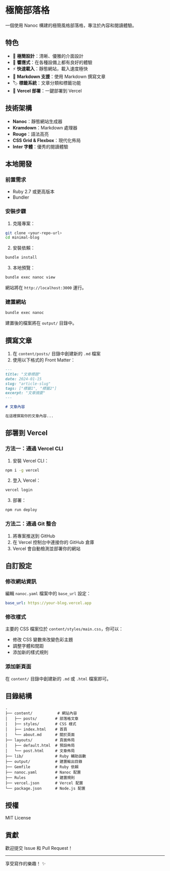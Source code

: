 # 極簡部落格

一個使用 Nanoc 構建的極簡風格部落格，專注於內容和閱讀體驗。

## 特色

- 🎨 **極簡設計**：清晰、優雅的介面設計
- 📱 **響應式**：在各種設備上都有良好的體驗
- ⚡ **快速載入**：靜態網站，載入速度極快
- 📝 **Markdown 支援**：使用 Markdown 撰寫文章
- 🏷️ **標籤系統**：文章分類和標籤功能
- 🚀 **Vercel 部署**：一鍵部署到 Vercel

## 技術架構

- **Nanoc**：靜態網站生成器
- **Kramdown**：Markdown 處理器
- **Rouge**：語法高亮
- **CSS Grid & Flexbox**：現代化佈局
- **Inter 字體**：優秀的閱讀體驗

## 本地開發

### 前置需求

- Ruby 2.7 或更高版本
- Bundler

### 安裝步驟

1. 克隆專案：
```bash
git clone <your-repo-url>
cd minimal-blog
```

2. 安裝依賴：
```bash
bundle install
```

3. 本地預覽：
```bash
bundle exec nanoc view
```

網站將在 `http://localhost:3000` 運行。

### 建置網站

```bash
bundle exec nanoc
```

建置後的檔案將在 `output/` 目錄中。

## 撰寫文章

1. 在 `content/posts/` 目錄中創建新的 `.md` 檔案
2. 使用以下格式的 Front Matter：

```markdown
---
title: "文章標題"
date: 2024-01-15
slug: "article-slug"
tags: ["標籤1", "標籤2"]
excerpt: "文章摘要"
---

# 文章內容

在這裡撰寫你的文章內容...
```

## 部署到 Vercel

### 方法一：通過 Vercel CLI

1. 安裝 Vercel CLI：
```bash
npm i -g vercel
```

2. 登入 Vercel：
```bash
vercel login
```

3. 部署：
```bash
npm run deploy
```

### 方法二：通過 Git 整合

1. 將專案推送到 GitHub
2. 在 Vercel 控制台中連接你的 GitHub 倉庫
3. Vercel 會自動檢測並部署你的網站

## 自訂設定

### 修改網站資訊

編輯 `nanoc.yaml` 檔案中的 `base_url` 設定：

```yaml
base_url: https://your-blog.vercel.app
```

### 修改樣式

主要的 CSS 檔案位於 `content/styles/main.css`，你可以：

- 修改 CSS 變數來改變色彩主題
- 調整字體和間距
- 添加新的樣式規則

### 添加新頁面

在 `content/` 目錄中創建新的 `.md` 或 `.html` 檔案即可。

## 目錄結構

```
.
├── content/           # 網站內容
│   ├── posts/        # 部落格文章
│   ├── styles/       # CSS 樣式
│   ├── index.html    # 首頁
│   └── about.md      # 關於頁面
├── layouts/          # 頁面佈局
│   ├── default.html  # 預設佈局
│   └── post.html     # 文章佈局
├── lib/              # Ruby 輔助函數
├── output/           # 建置輸出目錄
├── Gemfile           # Ruby 依賴
├── nanoc.yaml        # Nanoc 配置
├── Rules             # 建置規則
├── vercel.json       # Vercel 配置
└── package.json      # Node.js 配置
```

## 授權

MIT License

## 貢獻

歡迎提交 Issue 和 Pull Request！

---

享受寫作的樂趣！ ✨ 